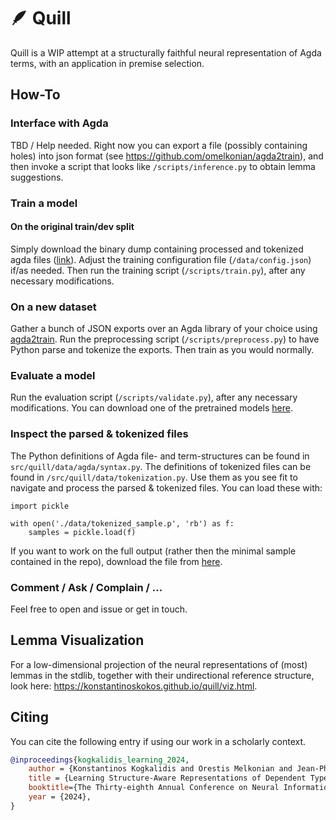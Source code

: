 # 🪶 Quill 

Quill is a WIP attempt at a structurally faithful neural representation of Agda terms, with an application in premise selection.

## How-To

### Interface with Agda

TBD / Help needed. 
Right now you can export a file (possibly containing holes) into json format
(see https://github.com/omelkonian/agda2train), and then invoke a script that looks like `/scripts/inference.py`
to obtain lemma suggestions.

### Train a model

#### On the original train/dev split
Simply download the binary dump containing processed and tokenized agda files ([link](https://www.dropbox.com/scl/fi/bnw4rh6lq5xb7r8j5adpc/tokenized.p?rlkey=ml4h4qpv4n4vrp5c0ysqyus6k&st=neg9zynu&dl=0)).
Adjust the training configuration file (`/data/config.json`) if/as needed. 
Then run the training script (`/scripts/train.py`), after any necessary modifications.

### On a new dataset
Gather a bunch of JSON exports over an Agda library of your choice using [agda2train](https://github.com/omelkonian/agda2train).
Run the preprocessing script (`/scripts/preprocess.py`) to have Python parse and tokenize the exports.
Then train as you would normally.

### Evaluate a model
Run the evaluation script (`/scripts/validate.py`), after any necessary modifications. You can download one of the pretrained models [here](https://www.dropbox.com/scl/fi/58i2mhpfkctp9lasw3fc6/model.pt?rlkey=8dhc69p9798r9drskcx06j449&st=talhqkgl&dl=0).

### Inspect the parsed & tokenized files
The Python definitions of Agda file- and term-structures can be found in `src/quill/data/agda/syntax.py`.
The definitions of tokenized files can be found in `/src/quill/data/tokenization.py`. 
Use them as you see fit to navigate and process the parsed & tokenized files. 
You can load these with:
```python3
import pickle

with open('./data/tokenized_sample.p', 'rb') as f:
    samples = pickle.load(f)
```
If you want to work on the full output (rather then the minimal sample contained in the repo), download the file from [here](https://www.dropbox.com/scl/fi/bnw4rh6lq5xb7r8j5adpc/tokenized.p?rlkey=ml4h4qpv4n4vrp5c0ysqyus6k&st=neg9zynu&dl=0).

### Comment / Ask / Complain / ...
Feel free to open and issue or get in touch.

## Lemma Visualization
For a low-dimensional projection of the neural representations of (most) lemmas in the stdlib,
together with their undirectional reference structure, look here: https://konstantinoskokos.github.io/quill/viz.html.


## Citing
You can cite the following entry if using our work in  a scholarly context.

```bibtex
@inproceedings{kogkalidis_learning_2024,
    author = {Konstantinos Kogkalidis and Orestis Melkonian and Jean-Philippe Bernardy},
    title = {Learning Structure-Aware Representations of Dependent Types},
    booktitle={The Thirty-eighth Annual Conference on Neural Information Processing Systems},
    year = {2024},
}
```
